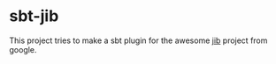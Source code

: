 # sbt-jib

This project tries to make a sbt plugin for the awesome [jib](https://github.com/GoogleContainerTools/jib) project from google.

